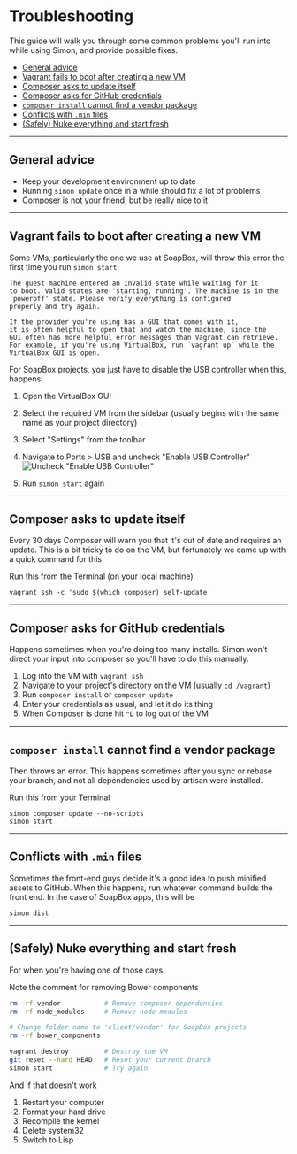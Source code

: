 # Troubleshooting

This guide will walk you through some common problems you'll run into while
using Simon, and provide possible fixes.

* [General advice](#general-advice)
* [Vagrant fails to boot after creating a new VM](#vagrant-fails-to-boot-after-creating-a-new-vm)
* [Composer asks to update itself](#composer-asks-to-update-itself)
* [Composer asks for GitHub credentials](#composer-asks-for-github-credentials)
* [`composer install` cannot find a vendor package](#composer-install-cannot-find-a-vendor-package)
* [Conflicts with `.min` files](#conflicts-with-min-files)
* [(Safely) Nuke everything and start fresh](#safely-nuke-everything-and-start-fresh)

***

## General advice

* Keep your development environment up to date
* Running `simon update` once in a while should fix a lot of problems
* Composer is not your friend, but be really nice to it

***

## Vagrant fails to boot after creating a new VM

Some VMs, particularly the one we use at SoapBox, will throw this error the
first time you run `simon start`:

```
The guest machine entered an invalid state while waiting for it
to boot. Valid states are 'starting, running'. The machine is in the
'poweroff' state. Please verify everything is configured
properly and try again.

If the provider you're using has a GUI that comes with it,
it is often helpful to open that and watch the machine, since the
GUI often has more helpful error messages than Vagrant can retrieve.
For example, if you're using VirtualBox, run `vagrant up` while the
VirtualBox GUI is open.
```

For SoapBox projects, you just have to disable the USB controller when this,
happens:

1. Open the VirtualBox GUI

2. Select the required VM from the sidebar (usually begins with the same name
	as your project directory)

3. Select "Settings" from the toolbar

4. Navigate to Ports > USB and uncheck "Enable USB Controller"
![Uncheck "Enable USB Controller"](https://cloud.githubusercontent.com/assets/1693461/3714677/bc80d5a4-15b6-11e4-84fb-3460f2297e27.png)

5. Run `simon start` again


***

## Composer asks to update itself

Every 30 days Composer will warn you that it's out of date and requires an
update. This is a bit tricky to do on the VM, but fortunately we came up with
a quick command for this.

Run this from the Terminal (on your local machine)

```
vagrant ssh -c 'sudo $(which composer) self-update'
```

***

## Composer asks for GitHub credentials

Happens sometimes when you're doing too many installs. Simon won't direct your
input into composer so you'll have to do this manually.

1. Log into the VM with `vagrant ssh`
2. Navigate to your project's directory on the VM (usually `cd /vagrant`)
3. Run `composer install` or `composer update`
4. Enter your credentials as usual, and let it do its thing
5. When Composer is done hit `⌃D` to log out of the VM

***

## `composer install` cannot find a vendor package

Then throws an error. This happens sometimes after you sync or rebase your
branch, and not all dependencies used by artisan were installed.

Run this from your Terminal

```
simon composer update --no-scripts
simon start
```

***

## Conflicts with `.min` files

Sometimes the front-end guys decide it's a good idea to push minified assets to
GitHub. When this happens, run whatever command builds the front end. In the
case of SoapBox apps, this will be

```
simon dist
```

***

## (Safely) Nuke everything and start fresh

For when you're having one of those days.

Note the comment for removing Bower components

```sh
rm -rf vendor           # Remove composer dependencies
rm -rf node_modules     # Remove node modules

# Change folder name to 'client/vendor' for SoapBox projects
rm -rf bower_components

vagrant destroy         # Destroy the VM
git reset --hard HEAD   # Reset your current branch
simon start             # Try again
```

And if that doesn't work

1. Restart your computer
2. Format your hard drive
3. Recompile the kernel
4. Delete system32
5. Switch to Lisp
